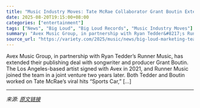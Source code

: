 ```yaml
---
title: "Music Industry Moves: Tate McRae Collaborator Grant Boutin Extends Deal With Ryan Tedder’s Runner Music and Avex"
date: 2025-08-20T19:15:00+08:00
categories: ["entertainment"]
tags: ["News", "Big Loud", "Big Loud Records", "Music Industry Moves"]
summary: "Avex Music Group, in partnership with Ryan Tedder&#8217;s Runner Music, has extended their publishing deal with songwriter and producer Grant Boutin. The Los Angeles-based artist signed with Avex in 2"
source_url: "https://variety.com/2025/music/news/big-loud-marketing-team-promotions-new-hires-1236492235/"
---
```


Avex Music Group, in partnership with Ryan Tedder&#8217;s Runner Music, has extended their publishing deal with songwriter and producer Grant Boutin. The Los Angeles-based artist signed with Avex in 2021, and Runner Music joined the team in a joint venture two years later. Both Tedder and Boutin worked on Tate McRae’s viral hits &#8220;Sports Car,&#8221; [&#8230;]

---

*来源: [原文链接](https://variety.com/2025/music/news/big-loud-marketing-team-promotions-new-hires-1236492235/)*
